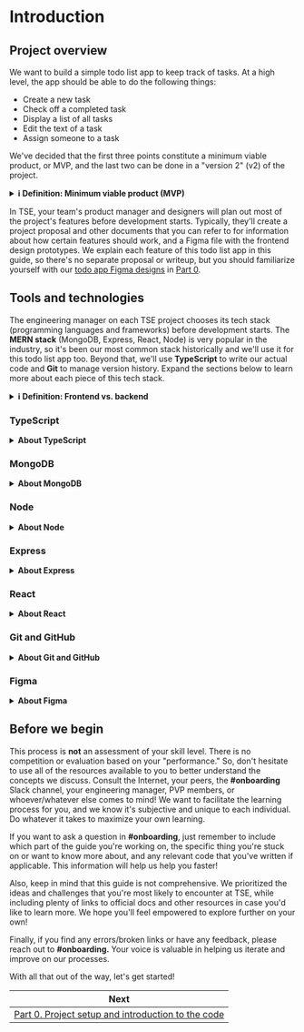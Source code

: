 # Introduction

## Project overview

We want to build a simple todo list app to keep track of tasks. At a high level, the app should be able to do the following things:

- Create a new task
- Check off a completed task
- Display a list of all tasks
- Edit the text of a task
- Assign someone to a task

We've decided that the first three points constitute a minimum viable product, or MVP, and the last two can be done in a "version 2" (v2) of the project.

<details>
<summary><strong>ℹ️ Definition: Minimum viable product (MVP)</strong></summary>

_A minimum viable product is a project version that only contains the features necessary to achieve the product's core purpose, without any extra "nice-to-haves." You'll often hear this term in the context of startups, where it's important to get something finished quickly so you can show it to investors._

</details>

In TSE, your team's product manager and designers will plan out most of the project's features before development starts. Typically, they'll create a project proposal and other documents that you can refer to for information about how certain features should work, and a Figma file with the frontend design prototypes. We explain each feature of this todo list app in this guide, so there's no separate proposal or writeup, but you should familiarize yourself with our [todo app Figma designs](https://www.figma.com/file/8eRDNyOrYRgyN7NNb0mIXA/Onboarding-Todo-App) in [Part 0](./part-0/).

## Tools and technologies

The engineering manager on each TSE project chooses its tech stack (programming languages and frameworks) before development starts. The **MERN stack** (MongoDB, Express, React, Node) is very popular in the industry, so it's been our most common stack historically and we'll use it for this todo list app too. Beyond that, we'll use **TypeScript** to write our actual code and **Git** to manage version history. Expand the sections below to learn more about each piece of this tech stack.

<details>
<summary><strong>ℹ️ Definition: Frontend vs. backend</strong></summary>

_Generally, the **frontend** of a web app or mobile app is the code that runs on the user's device (browser or phone), while the **backend** is the code that runs on the servers. In order to make things efficient, the frontend usually only handles displaying the user interface and filling it with data from the backend, while the backend handles heavy lifting such as storing, manipulating, and sending data, calling third-party services, etc. The frontend initiates an operation by sending a **request** to the backend, which returns a **response** indicating success or failure. This communication model is fundamental to modern software._

</details>

### TypeScript

<details>
<summary><strong>About TypeScript</strong></summary>

Most of the starter code files are [TypeScript](https://www.typescriptlang.org) files (ending in `.ts` or `.tsx`). TypeScript is closely related to [JavaScript](https://en.wikipedia.org/wiki/JavaScript) (`.js` or `.jsx`), the industry-standard **language for web development** along with HTML and CSS. Web browsers must be able to understand HTML, CSS, and JS in order to properly show most modern websites to users. As for TypeScript, it's an extended version ("superset") of JavaScript that adds static typing to the language.

**Static typing** means that the data type of each variable is determined **at compile time**, before the program runs, and the compiler can alert you to any type mismatches. Other statically-typed languages include Java and C++.

On the other hand, standard JavaScript is a **dynamically-typed** language, meaning that data types are determined **at runtime** and can change throughout the program's execution. Other dynamically-typed languages include Python and PHP.

While being dynamically-typed provides a lot of flexibility, it also makes code harder to understand, harder to write, and more prone to type errors at runtime, especially in large projects. For some examples to illustrate why, refer to this [article about TypeScript vs. JavaScript](https://www.toptal.com/typescript/typescript-vs-javascript-guide). It's now common in the industry to use TypeScript over JavaScript to write application code, and we strongly recommend it in TSE for the same reasons.

Note that although TypeScript and JavaScript are technically different languages, they are so closely related that they're practically interchangeable. In general, when we say something involving JavaScript, we mean "JavaScript and/or TypeScript."

<details>
<summary><strong>🤔 For new developers: How exactly is TypeScript related to JavaScript?</strong></summary>

<em>

For context, JavaScript comes from a standard called [ECMAScript](https://en.wikipedia.org/wiki/ECMAScript), which is designed to ensure that websites work the same across different web browsers. Microsoft created TypeScript when software engineers realized that static typing is actually very helpful for developing large applications. However, browsers and servers still run JS, not TS, so we use a special compiler called [Babel](<https://en.wikipedia.org/wiki/Babel_(transcompiler)>) to automatically convert our original code into something they can understand.

</em>
</details>
</details>

### MongoDB

<details>
<summary><strong>About MongoDB</strong></summary>

[MongoDB](https://www.mongodb.com) is a popular **cloud database service.** Its databases are **non-relational,** which basically means "not SQL." That is, unlike the rigid table, column, and row format of relational SQL databases, MongoDB stores **collections** of **documents** where the format of each document is highly flexible and can store arbitrary data. If you're familiar with [JSON](https://www.json.org/json-en.html), it's useful to think of MongoDB documents as JSON objects—in fact, they're stored as [binary encoded JSON](https://www.mongodb.com/basics/bson).

However, MongoDB doesn't enforce data types like SQL databases do. So, we use a JavaScript library called [Mongoose](https://mongoosejs.com) to interface with MongoDB and provide extra type checks, helper functions, and more.

</details>

### Node

<details>
<summary><strong>About Node</strong></summary>

[Node.js](https://nodejs.org), or just Node, is a **JavaScript runtime environment.** It allows us to run JavaScript code outside of a browser, such as on a backend server or in command-line scripts. Our backend code, for example, is in TypeScript and will interact with MongoDB and Express.

[npm](https://www.npmjs.com), or Node Package Manager, is a **package manager for JavaScript projects** that comes with Node by default. It provides a command-line interface, which we'll use later by running commands that start with `npm`, and a huge online database of open-source packages. These are vital for TSE and software projects of any size because they can save us from having to "reinvent the wheel" over and over.

</details>

### Express

<details>
<summary><strong>About Express</strong></summary>

[Express](https://expressjs.com) is a **framework for writing backend APIs with Node.** Through Express, we'll tell our server how to handle each type of request from the frontend.

In order to set up our backend, we manually created and organized all of the files in the `backend` folder. Backend code usually doesn't require as much complicated setup as frontend in TSE projects, so we don't need any special setup tools.

<details>
<summary><strong>ℹ️ Definition: Application programming interface (API)</strong></summary>

_An application programming interface is the set of operations and ways to use them that the developer of an application or system exposes to its users. APIs are everywhere in software engineering—examples include the built-in functions in JavaScript and other languages, the third-party functions and React components in various NPM packages, and the external APIs of services like GitHub and AWS. In TSE, when we talk about a project's API, we're often referring to its backend API: the layer of code on the backend which receives requests from the frontend, handles them, and returns responses._

</details>
</details>

### React

<details>
<summary><strong>About React</strong></summary>

[React](https://react.dev) is a **component-based framework for building frontend user interfaces.** It's quite powerful, but often requires some adjustment for new developers because its paradigms may be very different from anything you've seen before. We'll explain how it works in some detail throughout this guide.

Websites are rendered (displayed) in a browser through a combination of HTML, CSS, and JavaScript. Each of the three plays a separate role: **HTML** specifies the **structure** of the UI (what elements are present and how they relate to each other), **CSS** adds **styles** (colors, fonts, sizes, borders, etc.) to those elements, and **JavaScript** adds **functionality** (what happens when the user clicks this button or that menu).

However, it's tedious to write lots of individual HTML, CSS, and JS files. React makes development easier by **combining structure and functionality** under one unified JavaScript framework. See [Part 0](./part-0/) for some illustration with the files in the starter code.

We used [Create React App](https://create-react-app.dev) (CRA) to initialize our React project in the `frontend` folder. It can be quite involved to get React, TypeScript, and all the other packages to work together, but CRA takes care of that for us. Some of the frontend code, therefore, was auto-generated.

Alternatives to React include AngularJS and Vue.js.

<details>
<summary><strong>🤔 For new developers: If you're completely new to React…</strong></summary>

_…we recommend checking out the official [React quick start guide](https://react.dev/learn). The main concepts you should understand are **components, props, state, and side effects.** You can skim through those docs or do the entire tic-tac-toe tutorial before starting on this guide—we can provide support for that too in the **#onboarding** channel._

</details>

</details>

### Git and GitHub

<details>
<summary><strong>About Git and GitHub</strong></summary>

[Git](https://git-scm.com) is a **version control system** that tracks changes to source code files. You can think of a Git **repository** ("repo" for short), like this onboarding guide, as a special folder that stores the history of each file inside it. When we make new changes to our code, we **commit** them to the repository so they become part of that history.

[GitHub](https://github.com) is a **cloud-based Git service** where we can host repositories for an entire team to access. You can see all of TSE's past and current projects, including this guide, under our [TritonSE GitHub organization](https://github.com/TritonSE). Alternatives to GitHub include GitLab and Bitbucket.

<details>
<summary><strong>🤔 For new developers: Learn Git!</strong></summary>

_Git is an incredibly useful, industry-standard tool that UCSD's computer science classes don't cover in great detail. We highly recommend learning how to use it properly (this guide includes some tips), because it will help you contribute more effectively to TSE and will boost you in your internship/job search. Also, feel free to show off your TSE projects on your public GitHub profile!_

</details>

Git is useful because we can go back to a previous version of the repo if necessary—for example, if we realize there's a critical bug that we need to remove immediately before starting to work on a fix. More importantly, it allows multiple people to collaborate on the same code base without accidentally interfering with each other. Each developer can **pull** the latest version of the code from GitHub, make their own changes to finish their task, **push** their changes back to GitHub, and then **merge** their changes in so everyone else can access them.

Throughout this guide, we include pointers on Git usage to help you practice the workflow.

</details>

### Figma

<details>
<summary><strong>About Figma</strong></summary>

[Figma](https://www.figma.com) is an **online collaborative design prototyping software** used by many software companies. It's like Google Docs in that multiple people can work on the same file at the same time. It also has many tools for developers to help translate Figma designs into code, so feel free to play around with it to get some practice. We'll discuss Figma and our todo app designs more in [Part 0](./part-0/).

</details>

## Before we begin

This process is **not** an assessment of your skill level. There is no competition or evaluation based on your "performance." So, don't hesitate to use all of the resources available to you to better understand the concepts we discuss. Consult the Internet, your peers, the **#onboarding** Slack channel, your engineering manager, PVP members, or whoever/whatever else comes to mind! We want to facilitate the learning process for you, and we know it's subjective and unique to each individual. Do whatever it takes to maximize your own learning.

If you want to ask a question in **#onboarding**, just remember to include which part of the guide you're working on, the specific thing you're stuck on or want to know more about, and any relevant code that you've written if applicable. This information will help us help you faster!

Also, keep in mind that this guide is not comprehensive. We prioritized the ideas and challenges that you're most likely to encounter at TSE, while including plenty of links to official docs and other resources in case you'd like to learn more. We hope you'll feel empowered to explore further on your own!

Finally, if you find any errors/broken links or have any feedback, please reach out to **#onboarding.** Your voice is valuable in helping us iterate and improve on our processes.

With all that out of the way, let's get started!

| Next                                                                   |
| ---------------------------------------------------------------------- |
| [Part 0. Project setup and introduction to the code](/writeup/part-0/) |
